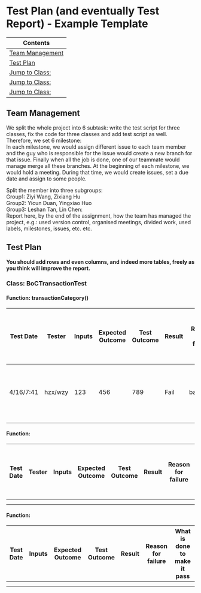 # Test Plan (and eventually Test Report) - Example Template

|Contents|
|--------|
|[Team Management](#team-management)|
|[Test Plan](#test-plan)|
|[Jump to Class:](#class)|
|[Jump to Class:](#class)|
|[Jump to Class:](#class)|


## Team Management
We split the whole project into 6 subtask: write the test script for three classes,
fix the code for three classes and add test script as well.<br>
Therefore, we set 6 milestone:  
In each milestone, we would assign different issue to each team member
and the guy who is responsible for the issue would create a new branch for that issue. Finally when all the job is done, 
one of our teammate would manage merge all these branches.
At the beginning of each milestone, we would hold a meeting. During that time, we would create issues, set a due date and assign to some people.   

Split the member into three subgroups: <br>Group1: Ziyi Wang, Zixiang Hu <br>Group2: Yicun Duan, Yingxiao Huo <br>Group3: Leshan Tan, Lin Chen: <br>
Report here, by the end of the assignment, how the team has managed the project, e.g.: used version control, organised meetings, divided work, used labels, milestones, issues, etc. etc.

## Test Plan
**You should add rows and even columns, and indeed more tables, freely as you think will improve the report.**

### Class: BoCTransactionTest

#### Function: transactionCategory()

|Test Date|Tester|Inputs|Expected Outcome|Test Outcome|Result|Reason for failure|What is done to make it pass|
|----|----------------|------------|------|----|----|----|----|
| 4/16/7:41 | hzx/wzy | 123 | 456 |789|Fail|balbalabl|(这里空着直到改对了再添)|
| | | | |||||



#### Function:

| Test Date | Tester | Inputs | Expected Outcome | Test Outcome | Result | Reason for failure | What is done to make it pass |
| --------- | ------ | ------ | ---------------- | ------------ | ------ | ------------------ | ---------------------------- |
|           |        |        |                  |              |        |                    |                              |
|           |        |        |                  |              |        |                    |                              |



#### Function:

| Test Date | Inputs | Expected Outcome | Test Outcome | Result | Reason for failure | What is done to make it pass |
| --------- | ------ | ---------------- | ------------ | ------ | ------------------ | ---------------------------- |
|           |        |                  |              |        |                    |                              |
|           |        |                  |              |        |                    |                              |

